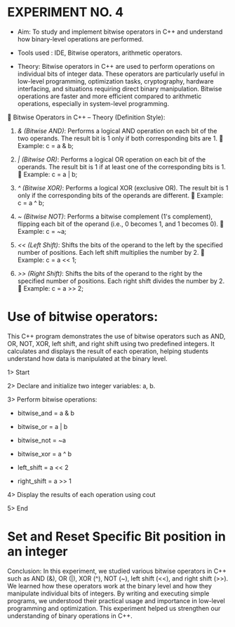 # EXPERIMENT NO. 4

* Aim: To study and implement bitwise operators in C++ and understand how binary-level operations are performed.

* Tools used : IDE, Bitwise operators, arithmetic operators.
  
* Theory: Bitwise operators in C++ are used to perform operations on individual bits of integer data. These operators are particularly useful in low-level programming, optimization tasks, cryptography, hardware interfacing, and situations requiring direct binary manipulation. Bitwise operations are faster and more efficient compared to arithmetic operations, especially in system-level programming.

🔹 Bitwise Operators in C++ – Theory (Definition Style):

1. *& (Bitwise AND)*:
Performs a logical AND operation on each bit of the two operands. The result bit is 1 only if both corresponding bits are 1.
🔸 Example: c = a & b;

2. *| (Bitwise OR)*:
Performs a logical OR operation on each bit of the operands. The result bit is 1 if at least one of the corresponding bits is 1.
🔸 Example: c = a | b;

3. *^ (Bitwise XOR)*:
Performs a logical XOR (exclusive OR). The result bit is 1 only if the corresponding bits of the operands are different.
🔸 Example: c = a ^ b;

4. *~ (Bitwise NOT)*:
Performs a bitwise complement (1's complement), flipping each bit of the operand (i.e., 0 becomes 1, and 1 becomes 0).
🔸 Example: c = ~a;

5. *<< (Left Shift)*:
Shifts the bits of the operand to the left by the specified number of positions. Each left shift multiplies the number by 2.
🔸 Example: c = a << 1;

6. *>> (Right Shift)*:
Shifts the bits of the operand to the right by the specified number of positions. Each right shift divides the number by 2.
🔸 Example: c = a >> 2;



# Use of bitwise operators:

This C++ program demonstrates the use of bitwise operators such as AND, OR, NOT, XOR, left shift, and right shift using two predefined integers. It calculates and displays the result of each operation, helping students understand how data is manipulated at the binary level.

1> Start

2> Declare and initialize two integer variables: a, b.

3> Perform bitwise operations:

  * bitwise_and = a & b

  * bitwise_or = a | b

  * bitwise_not = ~a

  * bitwise_xor = a ^ b

  * left_shift = a << 2

  * right_shift = a >> 1

4> Display the results of each operation using cout

5> End


# Set and Reset Specific Bit position in an integer




Conclusion:
In this experiment, we studied various bitwise operators in C++ such as AND (&), OR (|), XOR (^), NOT (~), left shift (<<), and right shift (>>). We learned how these operators work at the binary level and how they manipulate individual bits of integers. By writing and executing simple programs, we understood their practical usage and importance in low-level programming and optimization. This experiment helped us strengthen our understanding of binary operations in C++.


